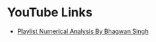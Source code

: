 
# YouTube Links

+ [Playlist Numerical Analysis By Bhagwan Singh](https://youtube.com/playlist?list=PLdM-WZokR4tZb3xr9l1hBdzd-7m5mgHh_)

